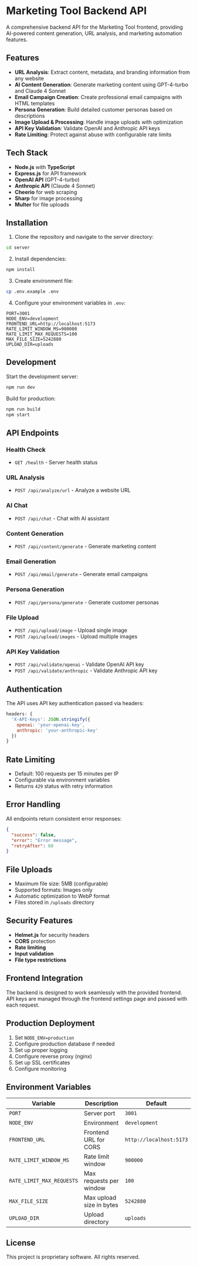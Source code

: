 # Marketing Tool Backend API

A comprehensive backend API for the Marketing Tool frontend, providing AI-powered content generation, URL analysis, and marketing automation features.

## Features

- **URL Analysis**: Extract content, metadata, and branding information from any website
- **AI Content Generation**: Generate marketing content using GPT-4-turbo and Claude 4 Sonnet
- **Email Campaign Creation**: Create professional email campaigns with HTML templates
- **Persona Generation**: Build detailed customer personas based on descriptions
- **Image Upload & Processing**: Handle image uploads with optimization
- **API Key Validation**: Validate OpenAI and Anthropic API keys
- **Rate Limiting**: Protect against abuse with configurable rate limits

## Tech Stack

- **Node.js** with **TypeScript**
- **Express.js** for API framework
- **OpenAI API** (GPT-4-turbo)
- **Anthropic API** (Claude 4 Sonnet)
- **Cheerio** for web scraping
- **Sharp** for image processing
- **Multer** for file uploads

## Installation

1. Clone the repository and navigate to the server directory:
```bash
cd server
```

2. Install dependencies:
```bash
npm install
```

3. Create environment file:
```bash
cp .env.example .env
```

4. Configure your environment variables in `.env`:
```env
PORT=3001
NODE_ENV=development
FRONTEND_URL=http://localhost:5173
RATE_LIMIT_WINDOW_MS=900000
RATE_LIMIT_MAX_REQUESTS=100
MAX_FILE_SIZE=5242880
UPLOAD_DIR=uploads
```

## Development

Start the development server:
```bash
npm run dev
```

Build for production:
```bash
npm run build
npm start
```

## API Endpoints

### Health Check
- `GET /health` - Server health status

### URL Analysis
- `POST /api/analyze/url` - Analyze a website URL

### AI Chat
- `POST /api/chat` - Chat with AI assistant

### Content Generation
- `POST /api/content/generate` - Generate marketing content

### Email Generation
- `POST /api/email/generate` - Generate email campaigns

### Persona Generation
- `POST /api/persona/generate` - Generate customer personas

### File Upload
- `POST /api/upload/image` - Upload single image
- `POST /api/upload/images` - Upload multiple images

### API Key Validation
- `POST /api/validate/openai` - Validate OpenAI API key
- `POST /api/validate/anthropic` - Validate Anthropic API key

## Authentication

The API uses API key authentication passed via headers:
```javascript
headers: {
  'X-API-Keys': JSON.stringify({
    openai: 'your-openai-key',
    anthropic: 'your-anthropic-key'
  })
}
```

## Rate Limiting

- Default: 100 requests per 15 minutes per IP
- Configurable via environment variables
- Returns `429` status with retry information

## Error Handling

All endpoints return consistent error responses:
```json
{
  "success": false,
  "error": "Error message",
  "retryAfter": 60
}
```

## File Uploads

- Maximum file size: 5MB (configurable)
- Supported formats: Images only
- Automatic optimization to WebP format
- Files stored in `/uploads` directory

## Security Features

- **Helmet.js** for security headers
- **CORS** protection
- **Rate limiting**
- **Input validation**
- **File type restrictions**

## Frontend Integration

The backend is designed to work seamlessly with the provided frontend. API keys are managed through the frontend settings page and passed with each request.

## Production Deployment

1. Set `NODE_ENV=production`
2. Configure production database if needed
3. Set up proper logging
4. Configure reverse proxy (nginx)
5. Set up SSL certificates
6. Configure monitoring

## Environment Variables

| Variable | Description | Default |
|----------|-------------|---------|
| `PORT` | Server port | `3001` |
| `NODE_ENV` | Environment | `development` |
| `FRONTEND_URL` | Frontend URL for CORS | `http://localhost:5173` |
| `RATE_LIMIT_WINDOW_MS` | Rate limit window | `900000` |
| `RATE_LIMIT_MAX_REQUESTS` | Max requests per window | `100` |
| `MAX_FILE_SIZE` | Max upload size in bytes | `5242880` |
| `UPLOAD_DIR` | Upload directory | `uploads` |

## License

This project is proprietary software. All rights reserved.